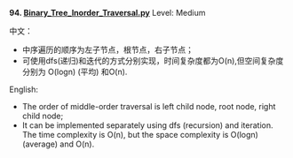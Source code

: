 **94. [Binary_Tree_Inorder_Traversal.py](https://github.com/Kelv1nYu/LeetCode_Practices/blob/master/Code/Binary_Tree_Inorder_Traversal.py)**      Level: Medium

中文：

* 中序遍历的顺序为左子节点，根节点，右子节点；
* 可使用dfs(递归)和迭代的方式分别实现，时间复杂度都为O(n),但空间复杂度分别为 O(logn) (平均) 和O(n).
    

English:

* The order of middle-order traversal is left child node, root node, right child node;
* It can be implemented separately using dfs (recursion) and iteration. The time complexity is O(n), but the space complexity is O(logn) (average) and O(n).